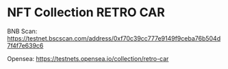 # NFT Collection RETRO CAR

BNB Scan: https://testnet.bscscan.com/address/0xf70c39cc777e9149f9ceba76b504d7f4f7e639c6  

Opensea: https://testnets.opensea.io/collection/retro-car
